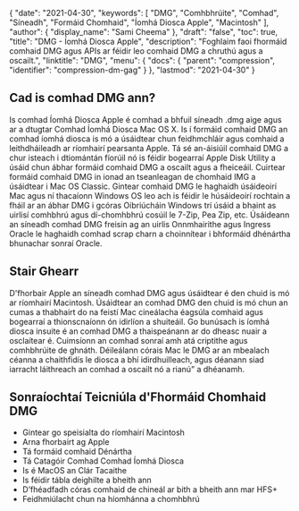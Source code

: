 {
  "date": "2021-04-30",
  "keywords": [
"DMG",
"Comhbhrúite",
"Comhad",
"Síneadh",
"Formáid Chomhaid",
"Íomhá Diosca Apple",
"Macintosh"
],
  "author": {
    "display_name": "Sami Cheema"
},
  "draft": "false",
  "toc": true,
  "title": "DMG - Íomhá Diosca Apple",
  "description": "Foghlaim faoi fhormáid comhaid DMG agus APIs ar féidir leo comhaid DMG a chruthú agus a oscailt.",
  "linktitle": "DMG",
  "menu": {
    "docs": {
      "parent": "compression",
      "identifier": "compression-dm-gag"
}
},
  "lastmod": "2021-04-30"
}

## Cad is comhad DMG ann?

Is comhad Íomhá Diosca Apple é comhad a bhfuil síneadh .dmg aige agus ar a dtugtar Comhad Íomhá Diosca Mac OS X. Is í formáid comhaid DMG an comhad íomhá diosca is mó a úsáidtear chun feidhmchláir agus comhaid a leithdháileadh ar ríomhairí pearsanta Apple. Tá sé an-áisiúil comhaid DMG a chur isteach i dtiomántán fíorúil nó is féidir bogearraí Apple Disk Utility a úsáid chun ábhar formáid comhaid DMG a oscailt agus a fheiceáil. Cuirtear formáid comhaid DMG in ionad an tseanleagan de chomhaid IMG a úsáidtear i Mac OS Classic. Gintear comhaid DMG le haghaidh úsáideoirí Mac agus ní thacaíonn Windows OS leo ach is féidir le húsáideoirí rochtain a fháil ar an ábhar DMG i gcóras Oibriúcháin Windows trí úsáid a bhaint as uirlisí comhbhrú agus dí-chomhbhrú cosúil le 7-Zip, Pea Zip, etc. Úsáideann an síneadh comhad DMG freisin ag an uirlis Onnmhairithe agus Ingress Oracle le haghaidh comhad scrap charn a choinnítear i bhformáid dhénártha bhunachar sonraí Oracle.

## Stair Ghearr

D'fhorbair Apple an síneadh comhad DMG agus úsáidtear é den chuid is mó ar ríomhairí Macintosh. Úsáidtear an comhad DMG den chuid is mó chun an cumas a thabhairt do na feistí Mac cineálacha éagsúla comhaid agus bogearraí a thionscnaíonn ón idirlíon a shuiteáil. Go bunúsach is íomhá diosca insuite é an comhad DMG a thaispeánann ar do dheasc nuair a osclaítear é. Cuimsíonn an comhad sonraí amh atá criptithe agus comhbhrúite de ghnáth. Déileálann córais Mac le DMG ar an mbealach céanna a chaithfidís le diosca a bhí idirdhuilleach, agus déanann siad iarracht láithreach an comhad a oscailt nó a rianú” a dhéanamh.

## Sonraíochtaí Teicniúla d'Fhormáid Chomhaid DMG

   *  Gintear go speisialta do ríomhairí Macintosh 
   *  Arna fhorbairt ag Apple
   *  Tá formáid comhaid Dénártha
   *  Tá Catagóir Comhad Comhad Íomhá Diosca
   *  Is é MacOS an Clár Tacaithe
   *  Is féidir tábla deighilte a bheith ann
   *  D’fhéadfadh córas comhaid de chineál ar bith a bheith ann mar HFS+
   *  Feidhmiúlacht chun na híomhánna a chomhbhrú


